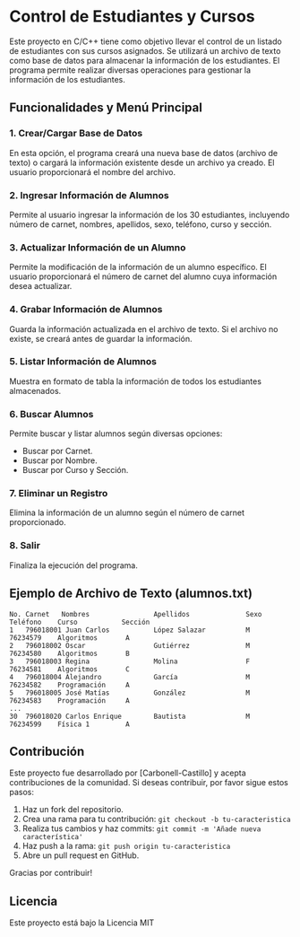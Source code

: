 # Control de Estudiantes y Cursos

Este proyecto en C/C++ tiene como objetivo llevar el control de un listado de estudiantes con sus cursos asignados. Se utilizará un archivo de texto como base de datos para almacenar la información de los estudiantes. El programa permite realizar diversas operaciones para gestionar la información de los estudiantes.

## Funcionalidades y Menú Principal

### 1. Crear/Cargar Base de Datos
En esta opción, el programa creará una nueva base de datos (archivo de texto) o cargará la información existente desde un archivo ya creado. El usuario proporcionará el nombre del archivo.

### 2. Ingresar Información de Alumnos
Permite al usuario ingresar la información de los 30 estudiantes, incluyendo número de carnet, nombres, apellidos, sexo, teléfono, curso y sección.

### 3. Actualizar Información de un Alumno
Permite la modificación de la información de un alumno específico. El usuario proporcionará el número de carnet del alumno cuya información desea actualizar.

### 4. Grabar Información de Alumnos
Guarda la información actualizada en el archivo de texto. Si el archivo no existe, se creará antes de guardar la información.

### 5. Listar Información de Alumnos
Muestra en formato de tabla la información de todos los estudiantes almacenados.

### 6. Buscar Alumnos
Permite buscar y listar alumnos según diversas opciones:
- Buscar por Carnet.
- Buscar por Nombre.
- Buscar por Curso y Sección.

### 7. Eliminar un Registro
Elimina la información de un alumno según el número de carnet proporcionado.

### 8. Salir
Finaliza la ejecución del programa.

## Ejemplo de Archivo de Texto (alumnos.txt)
```
No. Carnet   Nombres                Apellidos              Sexo   Teléfono    Curso           Sección
1   796018001 Juan Carlos           López Salazar          M      76234579    Algoritmos       A
2   796018002 Oscar                 Gutiérrez              M      76234580    Algoritmos       B
3   796018003 Regina                Molina                 F      76234581    Algoritmos       C
4   796018004 Alejandro             García                 M      76234582    Programación     A
5   796018005 José Matías           González               M      76234583    Programación     A
...
30  796018020 Carlos Enrique        Bautista               M      76234599    Física 1         A
```

## Contribución

Este proyecto fue desarrollado por [Carbonell-Castillo] y acepta contribuciones de la comunidad. Si deseas contribuir, por favor sigue estos pasos:

1. Haz un fork del repositorio.
2. Crea una rama para tu contribución: `git checkout -b tu-caracteristica`
3. Realiza tus cambios y haz commits: `git commit -m 'Añade nueva característica'`
4. Haz push a la rama: `git push origin tu-caracteristica`
5. Abre un pull request en GitHub.

Gracias por contribuir!

## Licencia

Este proyecto está bajo la Licencia MIT

